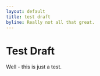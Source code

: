```yaml
---
layout: default
title: test draft
byline: Really not all that great.
---
```


Test Draft
==========

Well - this is just a test.
